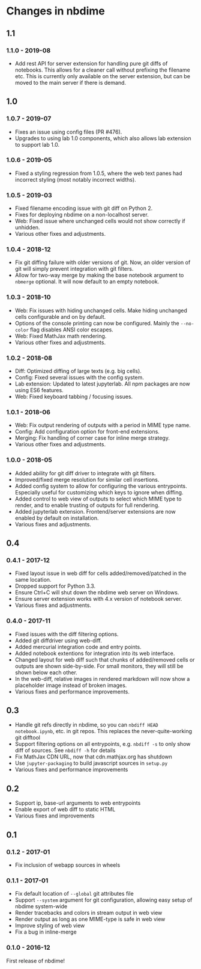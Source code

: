 # Changes in nbdime

## 1.1

###  1.1.0 - 2019-08

- Add rest API for server extension for handling pure git diffs of notebooks. This allows for a cleaner call without prefixing the filename etc. This is currently only available on the server extension, but can be moved to the main server if there is demand.


## 1.0

###  1.0.7 - 2019-07
- Fixes an issue using config files (PR #476).
- Upgrades to using lab 1.0 components, which also allows lab extension to support lab 1.0.

###  1.0.6 - 2019-05
- Fixed a styling regression from 1.0.5, where the web text panes
had incorrect styling (most notably incorrect widths).

###  1.0.5 - 2019-03
- Fixed filename encoding issue with git diff on Python 2.
- Fixes for deploying nbdime on a non-localhost server.
- Web: Fixed issue where unchanged cells would not show correctly if unhidden.
- Various other fixes and adjustments.

###  1.0.4 - 2018-12

- Fix git diffing failure with older versions of git. Now, an older version of git will simply prevent integration with git filters.
- Allow for two-way merge by making the base notebook argument to `nbmerge` optional. It will now default to an empty notebook.

###  1.0.3 - 2018-10

- Web: Fix issues with hiding unchanged cells. Make hiding unchanged cells configurable and on by default.
- Options of the console printing can now be configured. Mainly the `--no-color` flag disables ANSI color escapes.
- Web: Fixed MathJax math rendering.
- Various other fixes and adjustments.

###  1.0.2 - 2018-08

- Diff: Optimized diffing of large texts (e.g. big cells).
- Config: Fixed several issues with the config system.
- Lab extension: Updated to latest jupyterlab. All npm packages are now using ES6 features.
- Web: Fixed keyboard tabbing / focusing issues.

###  1.0.1 - 2018-06

- Web: Fix output rendering of outputs with a period in MIME type name.
- Config: Add configuration option for front-end extensions.
- Merging: Fix handling of corner case for inline merge strategy.
- Various other fixes and adjustments.

###  1.0.0 - 2018-05

- Added ability for git diff driver to integrate with git filters.
- Improved/fixed merge resolution for similar cell insertions.
- Added config system to allow for configuring the various entrypoints. Especially useful for customizing which keys to ignore when diffing.
- Added control to web view of outputs to select which MIME type to render, and to enable trusting of outputs for full rendering.
- Added jupyterlab extension. Frontend/server extensions are now enabled by default on installation.
- Various fixes and adjustments.


## 0.4

###  0.4.1 - 2017-12

- Fixed layout issue in web diff for cells added/removed/patched in the same location.
- Dropped support for Python 3.3.
- Ensure Ctrl+C will shut down the nbdime web server on Windows.
- Ensure server extension works with 4.x version of notebook server.
- Various fixes and adjustments.

###  0.4.0 - 2017-11

- Fixed issues with the diff filtering options.
- Added git diffdriver using web-diff.
- Added mercurial integration code and entry points.
- Added notebook extentions for integration into its web interface.
- Changed layout for web diff such that chunks of added/removed cells or outputs are shown side-by-side. For small monitors, they will still be shown below each other.
- In the web-diff, relative images in rendered markdown will now show a placeholder image instead of broken images.
- Various fixes and performance improvements.


## 0.3

- Handle git refs directly in nbdime, so you can `nbdiff HEAD notebook.ipynb`, etc. in git repos. This replaces the never-quite-working git difftool
- Support filtering options on all entrypoints, e.g. `nbdiff -s` to only show diff of sources. See `nbdiff -h` for details
- Fix MathJax CDN URL, now that cdn.mathjax.org has shutdown
- Use `jupyter-packaging` to build javascript sources in `setup.py`
- Various fixes and performance improvements

## 0.2

- Support ip, base-url arguments to web entrypoints
- Enable export of web diff to static HTML
- Various fixes and improvements

## 0.1

###  0.1.2 - 2017-01

- Fix inclusion of webapp sources in wheels

###  0.1.1 - 2017-01

- Fix default location of `--global` git attributes file
- Support `--system` argument for git configuration, allowing easy setup of nbdime system-wide
- Render tracebacks and colors in stream output in web view
- Render output as long as one MIME-type is safe in web view
- Improve styling of web view
- Fix a bug in inline-merge

### 0.1.0 - 2016-12

First release of nbdime!

